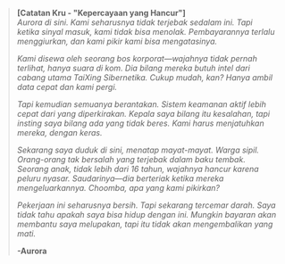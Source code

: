 > **[Catatan Kru - "Kepercayaan yang Hancur"]**  
> _Aurora di sini. Kami seharusnya tidak terjebak sedalam ini. Tapi ketika sinyal masuk, kami tidak bisa menolak. Pembayarannya terlalu menggiurkan, dan kami pikir kami bisa mengatasinya._
>
> _Kami disewa oleh seorang bos korporat—wajahnya tidak pernah terlihat, hanya suara di kom. Dia bilang mereka butuh intel dari cabang utama TaiXing Sibernetika. Cukup mudah, kan? Hanya ambil data cepat dan kami pergi._
>
> _Tapi kemudian semuanya berantakan. Sistem keamanan aktif lebih cepat dari yang diperkirakan. Kepala saya bilang itu kesalahan, tapi insting saya bilang ada yang tidak beres. Kami harus menjatuhkan mereka, dengan keras._
>
> _Sekarang saya duduk di sini, menatap mayat-mayat. Warga sipil. Orang-orang tak bersalah yang terjebak dalam baku tembak. Seorang anak, tidak lebih dari 16 tahun, wajahnya hancur karena peluru nyasar. Saudarinya—dia berteriak ketika mereka mengeluarkannya. Choomba, apa yang kami pikirkan?_
>
> _Pekerjaan ini seharusnya bersih. Tapi sekarang tercemar darah. Saya tidak tahu apakah saya bisa hidup dengan ini. Mungkin bayaran akan membantu saya melupakan, tapi itu tidak akan mengembalikan yang mati._
>
> **-Aurora**

